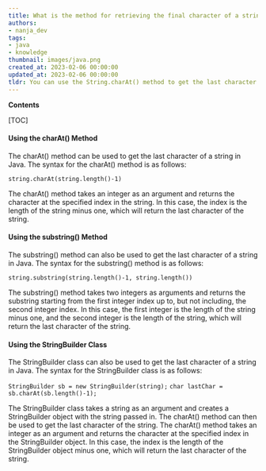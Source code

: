 ```yaml
---
title: What is the method for retrieving the final character of a string?
authors:
- nanja_dev
tags:
- java
- knowledge
thumbnail: images/java.png
created_at: 2023-02-06 00:00:00
updated_at: 2023-02-06 00:00:00
tldr: You can use the String.charAt() method to get the last character of a string in Java.
---
```


**Contents**

[TOC]

#### Using the charAt() Method

The charAt() method can be used to get the last character of a string in Java. The syntax for the charAt() method is as follows:

`string.charAt(string.length()-1)`

The charAt() method takes an integer as an argument and returns the character at the specified index in the string. In this case, the index is the length of the string minus one, which will return the last character of the string.

#### Using the substring() Method

The substring() method can also be used to get the last character of a string in Java. The syntax for the substring() method is as follows:

`string.substring(string.length()-1, string.length())`

The substring() method takes two integers as arguments and returns the substring starting from the first integer index up to, but not including, the second integer index. In this case, the first integer is the length of the string minus one, and the second integer is the length of the string, which will return the last character of the string.

#### Using the StringBuilder Class

The StringBuilder class can also be used to get the last character of a string in Java. The syntax for the StringBuilder class is as follows:

`StringBuilder sb = new StringBuilder(string);`
`char lastChar = sb.charAt(sb.length()-1);`

The StringBuilder class takes a string as an argument and creates a StringBuilder object with the string passed in. The charAt() method can then be used to get the last character of the string. The charAt() method takes an integer as an argument and returns the character at the specified index in the StringBuilder object. In this case, the index is the length of the StringBuilder object minus one, which will return the last character of the string.
